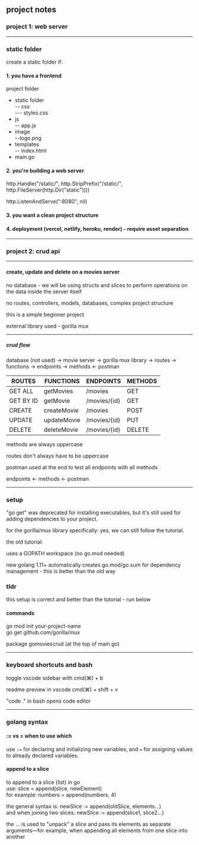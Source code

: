 ## project notes

### project 1: web server

---

### static folder

create a static folder if:

#### 1. you have a frontend

project folder

- static folder  
  -- css  
  --- styles.css
- js  
  -- app.js
- image  
  --logo.png
- templates  
  -- index.html
- main.go

#### 2. you're building a web server

http.Handle("/static/",
http.StripPrefix("/static/",
http.FileServer(http.Dir("static"))))

http.ListenAndServe(":8080", nil)

#### 3. you want a clean project structure

#### 4. deployment (vercel, netlify, heroku, render) - require asset separation

---

### project 2: crud api

---

#### create, update and delete on a movies server

no database - we will be using structs and slices to perform operations on the data inside the server itself

no routes, controllers, models, databases, complex project structure

this is a simple beginner project

external library used - gorilla mux

---

##### crud flow

database (not used) → movie server → gorilla mux library → routes → functions → endpoints → methods ← postman

| ROUTES    | FUNCTIONS   | ENDPOINTS    | METHODS |
| --------- | ----------- | ------------ | ------- |
| GET ALL   | getMovies   | /movies      | GET     |
| GET BY ID | getMovie    | /movies/{id} | GET     |
| CREATE    | createMovie | /movies      | POST    |
| UPDATE    | updateMovie | /movies/{id} | PUT     |
| DELETE    | deleteMovie | /movies/{id} | DELETE  |

methods are always uppercase

routes don't always have to be uppercase

postman used at the end to test all endpoints with all methods

endpoints ← methods ← postman

---

### setup

"go get" was deprecated for installing executables, but it's still used for adding dependencies to your project.

for the gorilla/mux library specifically:
yes, we can still follow the tutorial.

the old tutorial:

uses a GOPATH workspace (no go.mod needed)

new golang 1.11+ automatically creates go.mod/go.sum for dependency management - this is better than the old way

### tldr

this setup is correct and better than the tutorial - run below

#### commands

go mod init your-project-name  
go get github.com/gorilla/mux

package gomoviescrud (at the top of main.go)

---

### keyboard shortcuts and bash

toggle vscode sidebar with cmd(⌘) + b

readme preview in vscode cmd(⌘) + shift + v

"code ." in bash opens code editor

---

### golang syntax

#### := vs = when to use which

use `:=` for declaring and initializing new variables, and `=` for assigning values to already declared variables.

#### append to a slice

to append to a slice (list) in go  
use: slice = append(slice, newElement)  
for example: numbers = append(numbers, 4)

the general syntax is: newSlice := append(oldSlice, elements...)  
and when joining two slices: newSlice := append(slice1, slice2...)

the ... is used to "unpack" a slice and pass its elements as separate arguments—for example, when appending all elements from one slice into another
